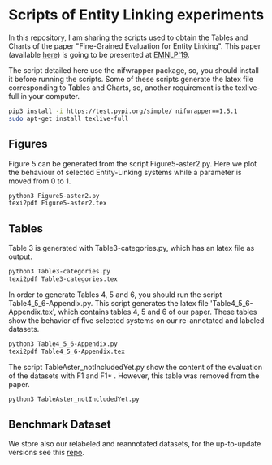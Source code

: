 # Scripts of Entity Linking experiments

In this repository, I am sharing the scripts used to obtain the Tables and Charts of the paper "Fine-Grained Evaluation for Entity Linking". This paper (available [here](http://aidanhogan.com/docs/fine_grained_entity_linking.pdf)) is going to be presented at [EMNLP'19](https://www.emnlp-ijcnlp2019.org).

The script detailed here use the nifwrapper package, so, you should install it before running the scripts. Some of these scripts generate the latex file corresponding to Tables and Charts, so, another requirement is the texlive-full in your computer.
```sh
pip3 install -i https://test.pypi.org/simple/ nifwrapper==1.5.1
sudo apt-get install texlive-full
```

## Figures

Figure 5 can be generated from the script Figure5-aster2.py. Here we plot the behaviour of selected Entity-Linking systems while a parameter is moved from 0 to 1. 

```sh
python3 Figure5-aster2.py
texi2pdf Figure5-aster2.tex
```

## Tables
Table 3 is generated with Table3-categories.py, which has an latex file as output.
```sh
python3 Table3-categories.py
texi2pdf Table3-categories.tex
```

In order to generate Tables 4, 5 and 6, you should run the script Table4_5_6-Appendix.py. This script generates the latex file 'Table4_5_6-Appendix.tex', which contains tables 4, 5 and 6 of our paper. These tables show the behavior of five selected systems on our re-annotated and labeled datasets.
```sh
python3 Table4_5_6-Appendix.py
texi2pdf Table4_5_6-Appendix.tex
```
The script TableAster_notIncludedYet.py show the content of the evaluation of the datasets with F1 and F1* . However, this table was removed from the paper.
```sh
python3 TableAster_notIncludedYet.py
```

## Benchmark Dataset
We store also our relabeled and reannotated datasets, for the up-to-update versions see this [repo](https://github.com/henryrosalesmendez/categorized_EMNLP_datasets).
